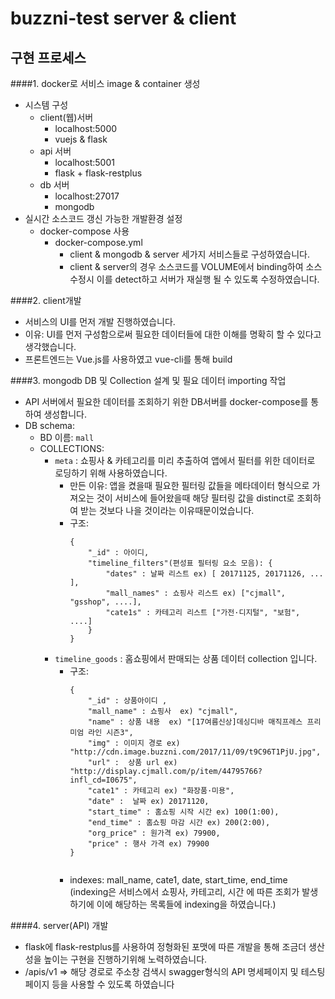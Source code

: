 # buzzni-test server & client

## 구현 프로세스

####1. docker로 서비스 image & container 생성
- 시스템 구성
    - client(웹)서버
        - localhost:5000
        - vuejs & flask 
    - api 서버
        - localhost:5001
        - flask + flask-restplus
    - db 서버
        - localhost:27017
        - mongodb
- 실시간 소스코드 갱신 가능한 개발환경 설정
    - docker-compose 사용
        - docker-compose.yml
            - client & mongodb & server 세가지 서비스들로 구성하였습니다.
            - client & server의 경우 소스코드를 VOLUME에서 binding하여
             소스 수정시 이를 detect하고 서버가 재실행 될 수 있도록 수정하였습니다.
      
####2. client개발  
- 서비스의 UI를 먼저 개발 진행하였습니다.
- 이유: UI를 먼저 구성함으로써 필요한 데이터들에 대한 이해를 명확히 할 수 있다고 생각했습니다.
- 프론트엔드는 Vue.js를 사용하였고 vue-cli를 통해 build 

####3. mongodb DB 및 Collection 설계 및 필요 데이터 importing 작업
- API 서버에서 필요한 데이터를 조회하기 위한 DB서버를 docker-compose를 통하여 생성합니다.
- DB schema: 
    - BD 이름: `mall`
    - COLLECTIONS:
        - `meta` : 쇼핑사 & 카테고리를 미리 추출하여 앱에서 필터를 위한 데이터로 로딩하기 위해 사용하였습니다.
            - 만든 이유: 앱을 켰을때 필요한 필터링 값들을 메타데이터 형식으로 가져오는 것이
                서비스에 들어왔을때 해당 필터링 값을 distinct로 조회하여 받는 것보다 나을 것이라는 이유때문이었습니다.
            - 구조:
                ````
                { 
                    "_id" : 아이디, 
                    "timeline_filters"(편성표 필터링 요소 모음): {
                        "dates" : 날짜 리스트 ex) [ 20171125, 20171126, ... ], 
                        "mall_names" : 쇼핑사 리스트 ex) ["cjmall", "gsshop", ....],  
                        "cate1s" : 카테고리 리스트 ["가전·디지털", "보험", ....]
                    }
                }
        
                ````
        - `timeline_goods` : 홈쇼핑에서 판매되는 상품 데이터 collection 입니다.
            - 구조:
                ````
                { 
                    "_id" : 상품아이디 , 
                    "mall_name" : 쇼핑사  ex) "cjmall", 
                    "name" : 상품 내용  ex) "[17여름신상]데싱디바 매직프레스 프리미엄 라인 시즌3", 
                    "img" : 이미지 경로 ex) "http://cdn.image.buzzni.com/2017/11/09/t9C96T1PjU.jpg", 
                    "url" :  상품 url ex) "http://display.cjmall.com/p/item/44795766?infl_cd=I0675", 
                    "cate1" : 카테고리 ex) "화장품·미용", 
                    "date" :  날짜 ex) 20171120, 
                    "start_time" : 홈쇼핑 시작 시간 ex) 100(1:00), 
                    "end_time" : 홈쇼핑 마감 시간 ex) 200(2:00), 
                    "org_price" : 원가격 ex) 79900, 
                    "price" : 행사 가격 ex) 79900
                }
                
        
                ````
            - indexes: mall_name, cate1, date, start_time, end_time
              (indexing은 서비스에서 쇼핑사, 카테고리, 시간 에 따른 조회가 발생하기에 이에 해당하는 목록들에 indexing을 하였습니다.)
              
####4. server(API) 개발
- flask에 flask-restplus를 사용하여 정형화된 포맷에 따른 개발을 통해 조금더 생산성을 높이는 구현을 진행하기위해 노력하였습니다.
- /apis/v1 => 해당 경로로 주소창 검색시 swagger형식의 API 명세페이지 및 테스팅 페이지 등을 사용할 수 있도록 하였습니다
